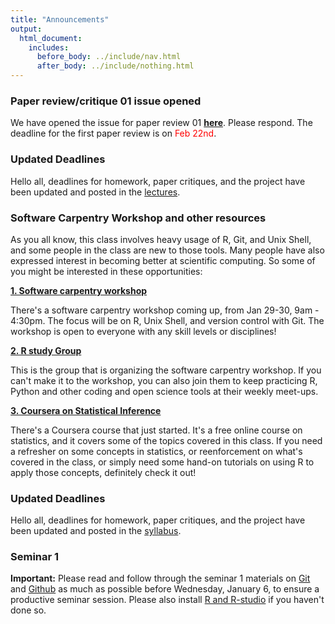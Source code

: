 ```yaml
---
title: "Announcements"
output:
  html_document:
    includes:
      before_body: ../include/nav.html
      after_body: ../include/nothing.html
---
```

### Paper review/critique 01 issue opened
We have opened the issue for paper review 01 **[here](https://github.com/STAT540-UBC/Discussion/issues/110)**. Please respond. The deadline for the first paper review is on <font color="red">Feb 22nd</font>. 

### Updated Deadlines

Hello all, deadlines for homework, paper critiques, and the project have been updated and posted in the [lectures](lectures.html).

### Software Carpentry Workshop and other resources 

As you all know, this class involves heavy usage of R, Git, and Unix Shell, and some people in the class are new to those tools. Many people have also expressed interest in becoming better at scientific computing. So some of you might be interested in these opportunities: 

**[1. Software carpentry workshop](http://lmguzman.github.io/2016-01-29-UBC/)** 

There's a software carpentry workshop coming up, from Jan 29-30, 9am - 4:30pm. The focus will be on R, Unix Shell, and version control with Git. The workshop is open to everyone with any skill levels or disciplines!

**[2. R study Group](http://minisciencegirl.github.io/studyGroup/)** 

This is the group that is organizing the software carpentry workshop. If you can't make it to the workshop, you can also join them to keep practicing R, Python and other coding and open science tools at their weekly meet-ups. 

**[3. Coursera on Statistical Inference](https://www.coursera.org/learn/statistical-inference/)** 

There's a Coursera course that just started. It's a free online course on statistics, and it covers some of the topics covered in this class. If you need a refresher on some concepts in statistics, or reenforcement on what's covered in the class, or simply need some hand-on tutorials on using R to apply those concepts, definitely check it out! 


### Updated Deadlines

Hello all, deadlines for homework, paper critiques, and the project have been updated and posted in the [syllabus](syllabus.html). 

### Seminar 1 

**Important:** Please read and follow through the seminar 1 materials on [Git](https://stat545-ubc.github.io/git01_git-install.html) and [Github](http://stat540-ubc.github.io/sm01b_gitIntro-basic-data-exploration.html) as much as possible before Wednesday, January 6, to ensure a productive seminar session. Please also install [R and R-studio](https://www.rstudio.com/products/rstudio/download/) if you haven't done so. 